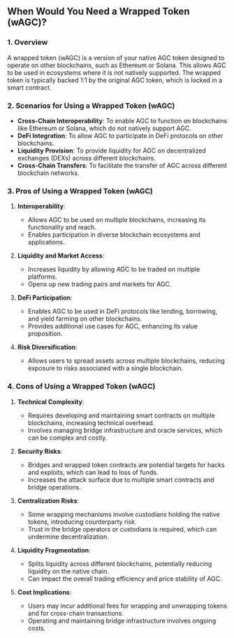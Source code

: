 
## **When Would You Need a Wrapped Token (wAGC)?**

### **1. Overview**

A wrapped token (wAGC) is a version of your native AGC token designed to operate on other blockchains, such as Ethereum or Solana. This allows AGC to be used in ecosystems where it is not natively supported. The wrapped token is typically backed 1:1 by the original AGC token, which is locked in a smart contract.

### **2. Scenarios for Using a Wrapped Token (wAGC)**

- **Cross-Chain Interoperability**: To enable AGC to function on blockchains like Ethereum or Solana, which do not natively support AGC.
- **DeFi Integration**: To allow AGC to participate in DeFi protocols on other blockchains.
- **Liquidity Provision**: To provide liquidity for AGC on decentralized exchanges (DEXs) across different blockchains.
- **Cross-Chain Transfers**: To facilitate the transfer of AGC across different blockchain networks.

### **3. Pros of Using a Wrapped Token (wAGC)**

1. **Interoperability**:
   - Allows AGC to be used on multiple blockchains, increasing its functionality and reach.
   - Enables participation in diverse blockchain ecosystems and applications.

2. **Liquidity and Market Access**:
   - Increases liquidity by allowing AGC to be traded on multiple platforms.
   - Opens up new trading pairs and markets for AGC.

3. **DeFi Participation**:
   - Enables AGC to be used in DeFi protocols like lending, borrowing, and yield farming on other blockchains.
   - Provides additional use cases for AGC, enhancing its value proposition.

4. **Risk Diversification**:
   - Allows users to spread assets across multiple blockchains, reducing exposure to risks associated with a single blockchain.

### **4. Cons of Using a Wrapped Token (wAGC)**

1. **Technical Complexity**:
   - Requires developing and maintaining smart contracts on multiple blockchains, increasing technical overhead.
   - Involves managing bridge infrastructure and oracle services, which can be complex and costly.

2. **Security Risks**:
   - Bridges and wrapped token contracts are potential targets for hacks and exploits, which can lead to loss of funds.
   - Increases the attack surface due to multiple smart contracts and bridge operations.

3. **Centralization Risks**:
   - Some wrapping mechanisms involve custodians holding the native tokens, introducing counterparty risk.
   - Trust in the bridge operators or custodians is required, which can undermine decentralization.

4. **Liquidity Fragmentation**:
   - Splits liquidity across different blockchains, potentially reducing liquidity on the native chain.
   - Can impact the overall trading efficiency and price stability of AGC.

5. **Cost Implications**:
   - Users may incur additional fees for wrapping and unwrapping tokens and for cross-chain transactions.
   - Operating and maintaining bridge infrastructure involves ongoing costs.
